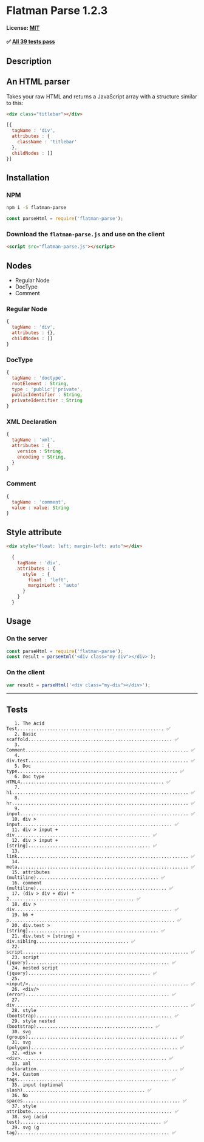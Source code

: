 # Flatman Parse 1.2.3
#### License: [MIT](https://opensource.org/licenses/MIT)

#### ✅ [All 39 tests pass](#tests)
##  Description


## An HTML parser
Takes your raw HTML and returns a JavaScript array with a structure similar to this:

```html
<div class="titlebar"></div>
```

```javascript
[{
  tagName : 'div',
  attributes : {
    className : 'titlebar'
  },
  childNodes : []
}]
```
##  Installation


### NPM
```bash
npm i -S flatman-parse
```

```javascript
const parseHtml = require('flatman-parse');
```

### Download the `flatman-parse.js` and use on the client
```html
<script src="flatman-parse.js"></script>
```
##  Nodes


- Regular Node
- DocType
- Comment

### Regular Node
```javascript
{
  tagName : 'div',
  attributes : {},
  childNodes : []
}
```

### DocType
```javascript
{
  tagName : 'doctype',
  rootElement : String,
  type : 'public'|'private',
  publicIdentifier : String,
  privateIdentifier : String
}
```

### XML Declaration
```javascript
{
  tagName : 'xml',
  attributes : {
    version : String,
    encoding : String,
  }
}
```

### Comment
```javascript
{
  tagName : 'comment',
  value : value: String
}
```
##  Style attribute


```html
<div style="float: left; margin-left: auto"></div>
```

```javascript
  {
    tagName : 'div',
    attributes : {
      style  : {
        float : 'left',
        marginLeft : 'auto'
      }
    }
  }
```

##  Usage


### On the server
```javascript
const parseHtml = require('flatman-parse');
const result = parseHtml('<div class="my-div"></div>');
```

### On the client
```javascript
var result = parseHtml('<div class="my-div"></div>');
```

***

## Tests

```
   1. The Acid Test...................................................... ✅
   2. Basic scaffold..................................................... ✅
   3. Comment............................................................ ✅
   4. div.test........................................................... ✅
   5. Doc type........................................................... ✅
   6. Doc type HTML4..................................................... ✅
   7. h1................................................................. ✅
   8. hr................................................................. ✅
   9. input.............................................................. ✅
  10. div > input........................................................ ✅
  11. div > input + div.................................................. ✅
  12. div > input + [string]............................................. ✅
  13. link............................................................... ✅
  14. meta............................................................... ✅
  15. attributes (multiline)............................................. ✅
  16. comment (multiline)................................................ ✅
  17. (div > div + div) * 2.............................................. ✅
  18. div > div.......................................................... ✅
  19. h6 + p............................................................. ✅
  20. div.test > [string]................................................ ✅
  21. div.test > [string] + div.sibling.................................. ✅
  22. script............................................................. ✅
  23. script (jquery).................................................... ✅
  24. nested script (jquery)............................................. ✅
  25. <input/>........................................................... ✅
  26. <div/> (error)..................................................... ✅
  27. div................................................................ ✅
  28. style (bootstrap).................................................. ✅
  29. style nested (bootstrap)........................................... ✅
  30. svg (groups)....................................................... ✅
  31. svg (polygon)...................................................... ✅
  32. <div> + <div>...................................................... ✅
  33. xml declaration.................................................... ✅
  34. Custom tags........................................................ ✅
  35. input (optional slash)............................................. ✅
  36. No spaces.......................................................... ✅
  37. style attribute.................................................... ✅
  38. svg (acid test).................................................... ✅
  39. svg (g tag)........................................................ ✅
```
